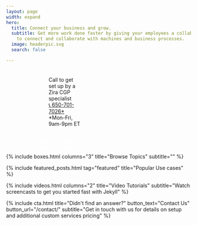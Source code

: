 ```yaml
---
layout: page
width: expand
hero:
  title: Connect your business and grow.
  subtitle: Get more work done faster by giving your employees a collaboration toolset
    to connect and collaborate with machines and business processes.
  image: headerpic.svg
  search: false

---
```

<html>
<head>
<meta name="viewport" content="width=device-width, initial-scale=1.0">
<style>
.columns {
width: 33.3%;
padding: 8px;
}
.button {
background-color: #46c777;
border: none;
color: white !important;
padding: 10px 25px;
text-align: center;
text-decoration: none;
font-size: 18px;
}
.text {
width: 66.6%;
margin: 0 auto;
}
@media only screen and (max-width: 600px) {
.columns {
width: 100%;
}
.text {
width: 100%;
}

}
</style>
</head>
<body>
<div class="text">

<div class="uk-flex uk-flex-center uk-flex-wrap"> <div class="columns"> <ul style="list-style-type:none;"> <li>Call to get set up by a Zira CGP specialist</li> <li><a href="tel:650-701-7026">📞 650-701-7026*</a></li> <li>*Mon-Fri, 9am-9pm ET</li> </ul> </div> <div class="columns"> <a style="color:white" class="uk-button uk-button-primary uk-button-large" 	href="https://my.zira.us">Start now</a>
<a style="color:white" class="uk-button uk-button-primary uk-button-large" href="/docs/getting-started/introduction/">Learn more</a>  </div> </div> </div> </body> </html>

<!-- Browse Topics --> {% include boxes.html columns="3" title="Browse Topics" subtitle="" %} <!-- New posts --> <!-- {% include new-posts.html columns="3" tag="new" title="New posts" subtitle="" %} -->

<!-- Featured Articles -->
{% include featured_posts.html tag="featured" title="Popular Use cases" %}

{% include videos.html columns="2" title="Video Tutorials" subtitle="Watch screencasts to get you started fast with
Jekyll" %}

<!-- {% include faqs.html multiple="true" title="Frequently asked questions" category="presale" subtitle="Find quicke answers to frequent pre-sale questions asked by customers" %} -->

<!-- {% include team.html authors="evan, john, sara, alex, tom, daniel" title="We are here to help" subtitle="Our team is just an email away ready to answer your questions" %} -->

{% include cta.html title="Didn't find an answer?" button_text="Contact Us" button_url="/contact/" subtitle="Get in
touch with us for details on setup and additional custom services pricing" %}

<!-- Global site tag (gtag.js) - Google Analytics -->
<script async src="https://www.googletagmanager.com/gtag/js?id=UA-23863461-5">
</script>
<script>
window.dataLayer = window.dataLayer || \[\];
function gtag(){dataLayer.push(arguments);}
gtag('js', new Date());

gtag('config', 'UA-23863461-5');
</script>